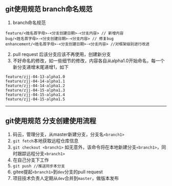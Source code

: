 git使用规范 branch命名规范
----
1. branch命名规范
```
feature/<姓名首字母>-<分支创建日期>-<分支内容> // 新增内容
bug/<姓名首字母>-<分支创建日期>-<分支内容> // 修复bug
enhancement/<姓名首字母>-<分支创建日期>-<分支内容> //对框架级别进行改进
```
2. pull request 后该分支应该不再使用，创建新分支
3. 不好命名的修改，如一些细节的修改，内容各自从alpha1.0开始命名，每一个新分支递增末尾递增1，如下
```
feature/zjj-04-13-alpha1.0
feature/zjj-04-14-alpha1.1
feature/zjj-04-14-alpha1.2
feature/zjj-04-15-alpha1.3
feature/zjj-04-15-alpha1.4
feature/zjj-04-15-alpha1.5
```

---
 
git使用规范 分支创建使用流程
----
1. 码云，管理分支，从master新建分支，分支名`<branch1>`
2. `git fetch`本地获取远程仓库信息
3. `git checkout <branch1>` 如无意外，该命令将在本地新建分支`<branch1>`，同时跟踪远程分支`<branch1>`
3. 在自己分支下工作
4. `git push //推送同步本分支`
5. gitee提起`<branch1>`到`dev`分支的pull request
6. 项目技术负责人定期从`dev`合并到`master`，做版本发布

